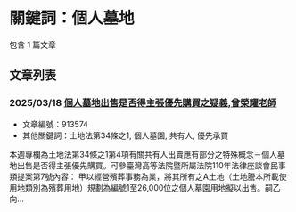 # 關鍵詞：個人墓地

包含 1 篇文章

## 文章列表

### 2025/03/18 [個人墓地出售是否得主張優先購買之疑義,曾榮耀老師](../../articles/913574_%E5%80%8B%E4%BA%BA%E5%A2%93%E5%9C%B0%E5%87%BA%E5%94%AE%E6%98%AF%E5%90%A6%E5%BE%97%E4%B8%BB%E5%BC%B5%E5%84%AA%E5%85%88%E8%B3%BC%E8%B2%B7%E4%B9%8B%E7%96%91%E7%BE%A9%2C%E6%9B%BE%E6%A6%AE%E8%80%80%E8%80%81%E5%B8%AB.md)
- 文章編號：913574
- 其他關鍵詞：土地法第34條之1, 個人墓園, 共有人, 優先承買

本週專欄為土地法第34條之1第4項有關共有人出賣應有部分之特殊概念－個人墓地出售是否得主張優先購買。可參臺灣高等法院暨所屬法院110年法律座談會民事類提案第7號內容： 甲以經營殯葬事務為業，將其所有之A土地（土地謄本所載使用地類別為殯葬用地）規劃為編號1至26,000位之個人墓園用地擬以出售。嗣乙向...
